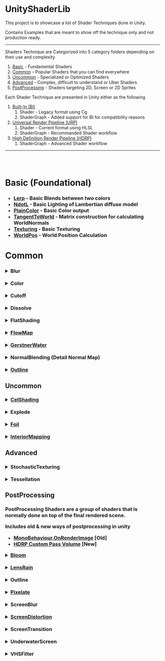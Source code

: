 # UnityShaderLib

This project is to showcase a list of Shader Techniques done in Unity.

Contains Examples that are meant to show off the technique only and not production ready.

---

Shaders Technique are Categorized into 5 category folders depending on their use and complexity
  1. <ins>Basic</ins> - Fundamental Shaders
  2. <ins>Common</ins> - Popular Shaders that you can find everywhere
  3. <ins>Uncommon</ins> - Specialized or Optimized Shaders
  4. <ins>Advanced</ins> - Complex, difficult to understand or Uber Shaders
  5. <ins>PostProcessing</ins> - Shaders targeting 2D, Screen or 2D Sprites

Each Shader Technique are presented in Unity either as the following
  1. <ins>Built-In (BI)</ins>
     1. Shader - Legacy format using Cg
     2. ShaderGraph - Added support for BI for compatibility reasons
  2. <ins>Universal Render Pipeline (URP)</ins>
     1. Shader - Current format using HLSL
     2. ShaderGraph - Recommanded Shader workflow
  4. <ins>High Definition Render Pipeline (HDRP)</ins>
     1. ShaderGraph - Advanced Shader workflow

---
<br>
<br>

# Basic (Foundational)
<h3>

- <ins>Lerp</ins> - Basic Blends between two colors
- <ins>NdotL</ins> - Basic Lighting of Lambertian diffuse model
- <ins>PlainColor</ins> - Basic Color output
- <ins>TangentToWorld</ins> - Matrix construction for calculating WorldNormals
- <ins>Texturing</ins> - Basic Texturing
- <ins>WorldPos</ins> - World Position Calculation

</h3>

# Common

<h3>

<details>
  <summary>Blur</summary>
<br>

> Blur on a texture by taking samples of the surounding/neighbouring pixels and calculating the weighted average

-  <ins>BoxBlur</ins> 
    > 3x3 Samples with equal weights

-  <ins>GaussianBlur</ins> 
    > 3x3 Samples with Gaussian weights

-  <ins>HorizontalBlur/VerticalBlur</ins>
    > 1x9/9x1 Samples with equal weights

</details>

<!-- --> <br>

<details>
  <summary>Color</summary>
<br>

- ColorAdjustment

    -  <ins>Desaturate</ins>
        > Desaturate the image by converting to luminance value using common luma formulas (e.g Rec. 601)

    -  <ins>DirectHueShift</ins>
        > Modify Color's Hue,Saturation,Brightness uing Rodrigues’ rotation formula

    - <ins>HSVShift</ins>
        > Modify Color's Hue,Saturation,Brightness by converting RGB to HSV color space

    - <ins>YIQShift</ins>
        > Modify Color's Hue,Saturation,Brightness by converting RGB to YIQ color space

-  ColorBanding
    >Round/Clamp colors to the nearest N interval which results in a banding effect
    - Optionaly to include a Ramp Texture to determine the color for each interval
    - Used in Toon shading

-  ColorBlending
    -  <ins>ColorBleed</ins>

        > Mix in colors depending on a threshold
        
-  <ins>ColorBorder</ins>
    > Set Color on the Border edge of an object uvs.

-  <ins>ColorRim</ins>
    > Adds Color based on the surface normals to the camera
    - Uses the "Fresnel" or "NdotV"

</details>

<!-- --> <br>

<details>
  <summary>Cutoff</summary>
<br>

> Selectively Use of Clip/Discard/AlphaClipping to not draw certain parts of the object

-  <ins>CutoffAxis</ins>
    > Draw parts of the object within a selected axis and range in the world

-  <ins>CutoffBox</ins>
    > Draw parts of the object within a Box Bounds(AABB) in the world

-  <ins>CutoffPlane</ins>
    > Draw parts of the object that are on either side of a Plane in the world

-  <ins>HorizontalSlice</ins>
    > Draw object with equal horizontal gaps as like being sliced in parts 

</details>

<!-- --> <br>

<details>
  <summary>Dissolve</summary>
<br>

> Hide/Reveal objects by making parts of the object transparent or gone and using a DissolveMap for detail

-  <ins>DissolveByDistance</ins>
    > Dissolve objects based on distance from a point

-  <ins>HardDissolve</ins>
    > Dissolve object using a dissolve texture for opaque objects

-  <ins>SoftDissolve</ins>
    > Dissolve object using a dissolve texture for transparent objects

</details>

<!-- --> <br>

<details>
  <summary>FlatShading</summary>
<br>

> Flatshading or Faceted Shadding is a Stylized effect to having each face of the mesh to be of the same color.

- Using <ins>DDXY</ins>
    > Use partial derivative ddx, ddy to use as normals instead of using interpolated normals for fragment shader

- Using <ins>Geometry shader</ins> 
    > Use geometry shader to manually calculate and store the normals of a face instead of using interpolated normals for fragment shader

</details>

<!-- --> <br>

<details>
  <summary><ins>FlowMap</ins></summary>
<br>

> Use of a special Texture "FlowMap" to shift UVs to give a appearance of water flowing

- A Special Lerp Technique is used to loop the FlowMap and blend seemlessly over time

</details>

<!-- --> <br>

<details>
  <summary><ins>GerstnerWater</ins></summary>
<br>

> Well known shader to do vertex displacement using the Gerstner wave equations for ocean/water wave movement

</details>


<!-- --> <br>

<details>
  <summary>NormalBlending (Detail Normal Map)</summary>
<br>

> Technique to combine/blend two normals together. Usually for one detailed normal map and a base normal map

- <ins>Reoriented (RNM)</ins>
    > Technique described by  Colin Barré-Brisebois and Stephen Hill in [blog](https://blog.selfshadow.com/publications/blending-in-detail/)

    > Reorient one detail normal so it follows a base normal map
    
    > Unity has a build-in Reoreinted Normal Blend Node in Shader Graph that uses a tweaked version of this
    
- <ins>Simple</ins>
    
    > Technique documented In Unreal Engine [UDK/UDK](https://docs.unrealengine.com/udk/Three/MaterialBasics.html#Detail%20Normal%20Map)

    > Unity has a build-in Reoreinted Normal Blend Node in Shader Graph that uses this

- <ins>WhiteOut</ins>
    > Technique described by Christopher Oat in "SIGGRAPH 2007 chapter 4 - Animated Wrinkle Maps" Ruby "Whiteout"

</details>


<!-- --> <br>

<details>
  <summary><ins>Outline</ins></summary>
<br>

> Easy Technique to create an outline around the visible parts of the model.

> Two pass shader which first draws a slightly larger model and then draw normally on top.

> Have some issue when another object with the same shader or transparent object overlap due to being on the transparent renderqueue and draw order.

<details>
  <summary>ReflectionRefraction</summary>
<br>

> TODO

</details>


<!-- --> <br>

<details>
  <summary><ins>Silhouette</ins></summary>
<br>

> TODO

</details>


<!-- --> <br>

<details>
  <summary>><ins>TextureChannelSelect</ins></summary>
<br>

> Select Red, Green or Blue channel of the texture using dot product. Normally use for rgb masks

</details>

<!-- --> <br>

<details>
  <summary>TextureSplatting</summary>
<br>

> Use of a special "Splat" Texture to have different parts of the model to use different texture in one material. Common used for terrain.

- <ins>Gray</ins>
    > Use of a gray scale "Splat Texture"

- <ins>RGBA</ins>
    > Use of a RGBA "Splat Texture" to support max 4 different texture.

- <ins>RGBABlend</ins>
    > RGBA but blends properly when "Splat Texture" channels overlaps

</details>

<!-- --> <br>

<details>
  <summary><ins>UVScrolling</ins></summary>
<br>

> Common technique to animate the appearance of the object by updating uvs.

</details>

<!-- --> <br>

<details>
  <summary><ins>VertexDisplacement</ins></summary>
<br>

> Common technique to make object move by updating the position in vertex shader. 

</details>

<!-- --> <br>

<details>
  <summary>Wireframe</summary>
<br>

> Common Debug/Test shader to show the triangle edges of the object. 

- <ins>WireframeBary</ins>
    > Use of Geometry shader to add in barycentric coordinates and using the coordinates to find nearest edge to create outlines.
    
- <ins>WireframeDist</ins>
    > Use of Geometry shader to calculate distance to nearest edge and using the distance to create outlines at the smallest distance.


</details>

</h3>

## Uncommon

<h3>

<details>
  <summary><ins>CelShading</ins></summary>
<br>

> Very popular cartoon/anime non-photorealistic rendering.  

- Usually done by combination of Outline + ColorBanding Shader

</details>

<!-- --> <br>

<details>
  <summary>Explode</summary>
<br>

> TODO

</details>

<!-- --> <br>

<details>
  <summary><ins>Foil</ins></summary>
<br>

> Foil effect similar to the holofoil in Trading Card Games

</details>

<!-- --> <br>

<details>
  <summary><ins>InteriorMapping</ins></summary>
<br>

> Popular technique for faking rooms in buildings instead of modeling actual rooms

- Use of a specially prepared exterior texture and interior cube map.

- Additional work is done to have Rooms are randomized in look

</details>

</h3>

## Advanced

<h3>

<details>
  <summary>StochasticTexturing</summary>
<br>

> Techniques to fix repeated patterns/artifacts when using texture tilling, mimaps on large surfaces

- <ins>HexTilling</ins>
    > Segment the uvs into 3 Hexagonal groups and rotate each group to produce non-repeating patterns

</details>

<!-- --> <br>

<details>
  <summary>Tessellation</summary>
<br>

> Special use inserting more vertices into the mesh. Usually as a pre-step to add more details when viewing the object very close.

- <ins>TessellationBasic</ins>
    > Standard tessalation by use of Hull and Domain Shader

- <ins>TessellationDisplacement</ins>
    > Use of tessllation and do vertex displacement using a height/displacement map to add more details to a low poly plane/object

    > Usually use for terrains.

</details>

</h3>

## PostProcessing

<h3>

PostProcessing Shaders are a group of shaders that is normally done on top of the final rendered scene.

Includes old & new ways of postprocessing in unity
-   [MonoBehaviour.OnRenderImage](https://docs.unity3d.com/ScriptReference/MonoBehaviour.OnRenderImage.html) [Old]
-  [HDRP Custom Pass Volume](https://docs.unity3d.com/Packages/com.unity.render-pipelines.high-definition@17.3/manual/Custom-Post-Process.html) [New] 

<details>
  <summary><ins>Bloom</ins></summary>
<br>

> Simulation the Camera Effect of having bright lights glow/bleed with nearby colors due to short exposure time.

> Technique is done by bluring bright regions and layering it on the original image

</details>

<!-- --> <br>

<details>
  <summary><ins>LensRain</ins></summary>
<br>

> Simulation the Camera Effect of having rain streaking down on the lens.

> Technique Usually Includes the folowing effect combined
- Static Droplets
- Water Streaks

</details>

<!-- --> <br>

<details>
  <summary>Outline</summary>
<br>

> Technique to create an outline around the visible parts of the model.

> Post-Processing version of Outline is done using different techniques

- <ins>OutlineDepth</ins>
    > Use Depth Buffer to detect edges and create outline

- <ins>OutlineNormal</ins>
    > Use World Normals to detect edges and create outline

</details>

<!-- --> <br>

<details>
  <summary><ins>Pixelate</ins></summary>
<br>

> Styleized effect to have parts or the whole image appear at low-resolution

> Technique us usually done by downsampling and then upscale.

</details>

<!-- --> <br>

<details>
  <summary>ScreenBlur</summary>
<br>

> Simulation the Camera Effect of having parts of the image streatched out due to fast motion of camera.

> Technique is usually done by combining the neighbouring pixel (samples/tap) and average them up (based on weights)

- <ins>BoxBlur9Tap</ins>
    > Sample 9 nearest neighbour pixel and apply Avergae weights

- <ins>BoxBlurGaussian9Tap</ins>
    > Sample 9 nearest neighbour pixel and apply Gaussian weights

- <ins>ConeBlur4Tap</ins>
    > Sample 4 nearest diagonal neighbour pixel and apply Average weights

- <ins>DownResBlur</ins>
    > Simple blur effect as a result of downsampling the image/Screen.

- <ins>RadialBlurGaussian9Tap</ins>
    > Sample 9 neighbour pixel around a circle and apply Gaussian weights

</details>

<!-- --> <br>

<details>
  <summary><ins>ScreenDistortion</ins></summary>
<br>

> Popular Effect to bend or warp the screen by use of distortion maps to shift and move UVs of the screen

</details>

<!-- --> <br>

<details>
  <summary>ScreenTransition</summary>
<br>

> Simple Effect to mask the screen using a special transition texture, normally used before transitioning to a new scene or area.

</details>

<!-- --> <br>

<details>
  <summary>UnderwaterScreen</summary>
<br>

> Special effect to transform the screen to appear as a camera being submerge underwater.

</details>

<!-- --> <br>

<details>
  <summary>VHSFilter</summary>
<br>

> Stylied effect to give the screen/image the look as seen from an old CRT displays.

</details>

</h3>
